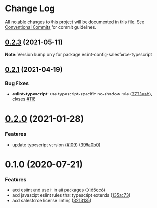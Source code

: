 # Change Log

All notable changes to this project will be documented in this file.
See [Conventional Commits](https://conventionalcommits.org) for commit guidelines.

## [0.2.3](https://github.com/forcedotcom/sfdx-dev-packages/compare/eslint-config-salesforce-typescript@0.2.1...eslint-config-salesforce-typescript@0.2.3) (2021-05-11)

**Note:** Version bump only for package eslint-config-salesforce-typescript





## [0.2.1](https://github.com/forcedotcom/sfdx-dev-packages/compare/eslint-config-salesforce-typescript@0.2.0...eslint-config-salesforce-typescript@0.2.1) (2021-04-19)


### Bug Fixes

* **eslint-typescript:** use typescript-specific no-shadow rule ([2733eab](https://github.com/forcedotcom/sfdx-dev-packages/commit/2733eab865b314a824131c1b1300c7cf04626e35)), closes [#118](https://github.com/forcedotcom/sfdx-dev-packages/issues/118)





# [0.2.0](https://github.com/forcedotcom/sfdx-dev-packages/compare/eslint-config-salesforce-typescript@0.1.0...eslint-config-salesforce-typescript@0.2.0) (2021-01-28)


### Features

* update typescript version ([#109](https://github.com/forcedotcom/sfdx-dev-packages/issues/109)) ([399a0b0](https://github.com/forcedotcom/sfdx-dev-packages/commit/399a0b03aa831f25511bb3391702c10dc5c4a488))





# 0.1.0 (2020-07-21)


### Features

* add eslint and use it in all packages ([0165cc8](https://github.com/forcedotcom/sfdx-dev-packages/commit/0165cc8853079c7f987dddfb60ced3efb00deea0))
* add javascipt eslint rules that typescript extends ([135ac73](https://github.com/forcedotcom/sfdx-dev-packages/commit/135ac73b8c513d8950ac69373349361d9f600a8c))
* add salesforce license linting ([3213135](https://github.com/forcedotcom/sfdx-dev-packages/commit/3213135f34956335ef2c123ec680c2de2bc7f10f))

